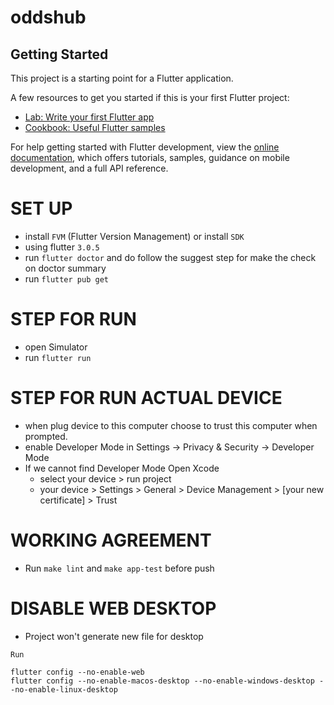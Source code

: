 # oddshub


## Getting Started

This project is a starting point for a Flutter application.

A few resources to get you started if this is your first Flutter project:

- [Lab: Write your first Flutter app](https://docs.flutter.dev/get-started/codelab)
- [Cookbook: Useful Flutter samples](https://docs.flutter.dev/cookbook)

For help getting started with Flutter development, view the
[online documentation](https://docs.flutter.dev/), which offers tutorials,
samples, guidance on mobile development, and a full API reference.

# SET UP
- install `FVM` (Flutter Version Management) or install `SDK`
- using flutter `3.0.5`
- run `flutter doctor` and do follow the suggest step for make the check on doctor summary
- run `flutter pub get`

# STEP FOR RUN
- open Simulator
- run `flutter run`

# STEP FOR RUN ACTUAL DEVICE
- when plug device to this computer choose to trust this computer when prompted.
- enable Developer Mode in Settings → Privacy & Security -> Developer Mode 
- If we cannot find Developer Mode Open Xcode
    - select your device > run project 
    - your device > Settings > General > Device Management > [your new certificate] > Trust 

# WORKING AGREEMENT
- Run `make lint` and `make app-test` before push

# DISABLE WEB DESKTOP
- Project won't generate new file for desktop 
```
Run

flutter config --no-enable-web
flutter config --no-enable-macos-desktop --no-enable-windows-desktop --no-enable-linux-desktop
```